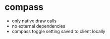 # compass

- only native draw calls
- no external dependencies
- compass toggle setting saved to client locally